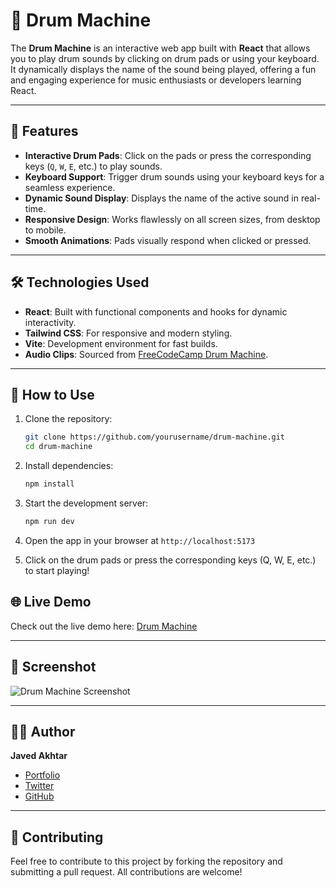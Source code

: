 # 🎵 Drum Machine

The **Drum Machine** is an interactive web app built with **React** that allows you to play drum sounds by clicking on drum pads or using your keyboard. It dynamically displays the name of the sound being played, offering a fun and engaging experience for music enthusiasts or developers learning React.

---

## 🚀 Features
- **Interactive Drum Pads**: Click on the pads or press the corresponding keys (`Q`, `W`, `E`, etc.) to play sounds.
- **Keyboard Support**: Trigger drum sounds using your keyboard keys for a seamless experience.
- **Dynamic Sound Display**: Displays the name of the active sound in real-time.
- **Responsive Design**: Works flawlessly on all screen sizes, from desktop to mobile.
- **Smooth Animations**: Pads visually respond when clicked or pressed.

---

## 🛠️ Technologies Used
- **React**: Built with functional components and hooks for dynamic interactivity.
- **Tailwind CSS**: For responsive and modern styling.
- **Vite**: Development environment for fast builds.
- **Audio Clips**: Sourced from [FreeCodeCamp Drum Machine](https://www.freecodecamp.org/).

---

## 🎹 How to Use
1. Clone the repository:
   ```bash
   git clone https://github.com/yourusername/drum-machine.git
   cd drum-machine

2. Install dependencies:
   ```bash
   npm install

3. Start the development server:
   ```bash
   npm run dev

4. Open the app in your browser at `http://localhost:5173`

5. Click on the drum pads or press the corresponding keys (Q, W, E, etc.) to start playing!

## 🌐 Live Demo

Check out the live demo here: [Drum Machine](https://drum-machine-javed-ak.vercel.app)

---

## 📸 Screenshot

![Drum Machine Screenshot](public/SS.png)

---

## 🧑‍💻 Author

**Javed Akhtar**  
- [Portfolio](https://javedakhtar.vercel.app/)  
- [Twitter](https://twitter.com/javed__ak)  
- [GitHub](https://github.com/javed-ak)

---

## 🤝 Contributing

Feel free to contribute to this project by forking the repository and submitting a pull request. All contributions are welcome!
